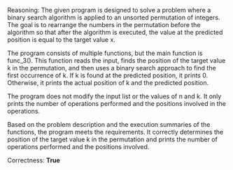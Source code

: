Reasoning: 
The given program is designed to solve a problem where a binary search algorithm is applied to an unsorted permutation of integers. The goal is to rearrange the numbers in the permutation before the algorithm so that after the algorithm is executed, the value at the predicted position is equal to the target value x.

The program consists of multiple functions, but the main function is func_3(). This function reads the input, finds the position of the target value k in the permutation, and then uses a binary search approach to find the first occurrence of k. If k is found at the predicted position, it prints 0. Otherwise, it prints the actual position of k and the predicted position.

The program does not modify the input list or the values of n and k. It only prints the number of operations performed and the positions involved in the operations.

Based on the problem description and the execution summaries of the functions, the program meets the requirements. It correctly determines the position of the target value k in the permutation and prints the number of operations performed and the positions involved.

Correctness: **True**